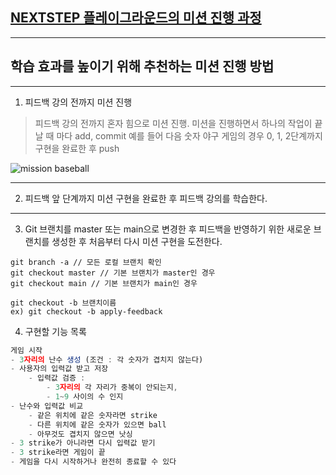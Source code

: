 ## [NEXTSTEP 플레이그라운드의 미션 진행 과정](https://github.com/next-step/nextstep-docs/blob/master/playground/README.md)

---
## 학습 효과를 높이기 위해 추천하는 미션 진행 방법

---
1. 피드백 강의 전까지 미션 진행 
> 피드백 강의 전까지 혼자 힘으로 미션 진행. 미션을 진행하면서 하나의 작업이 끝날 때 마다 add, commit
> 예를 들어 다음 숫자 야구 게임의 경우 0, 1, 2단계까지 구현을 완료한 후 push

![mission baseball](https://raw.githubusercontent.com/next-step/nextstep-docs/master/playground/images/mission_baseball.png)

---
2. 피드백 앞 단계까지 미션 구현을 완료한 후 피드백 강의를 학습한다.

---
3. Git 브랜치를 master 또는 main으로 변경한 후 피드백을 반영하기 위한 새로운 브랜치를 생성한 후 처음부터 다시 미션 구현을 도전한다.

```
git branch -a // 모든 로컬 브랜치 확인
git checkout master // 기본 브랜치가 master인 경우
git checkout main // 기본 브랜치가 main인 경우

git checkout -b 브랜치이름
ex) git checkout -b apply-feedback
```
4. 구현할 기능 목록
```jsx
게임 시작
- 3자리의 난수 생성 (조건 : 각 숫자가 겹치지 않는다)
- 사용자의 입력값 받고 저장
    - 입력값 검증 : 
        - 3자리의 각 자리가 중복이 안되는지,
        - 1~9 사이의 수 인지
- 난수와 입력값 비교
    - 같은 위치에 같은 숫자라면 strike
    - 다른 위치에 같은 숫자가 있으면 ball
    - 아무것도 겹치지 않으면 낫싱
- 3 strike가 아니라면 다시 입력값 받기
- 3 strike라면 게임이 끝
- 게임을 다시 시작하거나 완전히 종료할 수 있다
```

